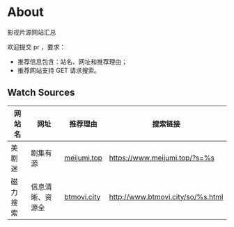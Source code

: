 # About

影视片源网站汇总

欢迎提交 pr ，要求：
- 推荐信息包含：站名、网址和推荐理由；
- 推荐网站支持 GET 请求搜索。

## Watch Sources

| 网站名 | 网址 | 推荐理由 | 搜索链接 | 
| ------|------|---------- |---------- |
| 美剧迷 | 剧集有源 | [meijumi.top](https://www.meijumi.top) | https://www.meijumi.top/?s=%s 
| 磁力搜索 | 信息清晰、资源全 | [btmovi.city](http://www.btmovi.city) | http://www.btmovi.city/so/%s.html 
 
